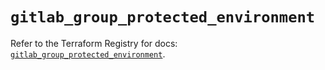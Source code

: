 # `gitlab_group_protected_environment`

Refer to the Terraform Registry for docs: [`gitlab_group_protected_environment`](https://registry.terraform.io/providers/gitlabhq/gitlab/18.4.1/docs/resources/group_protected_environment).
